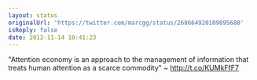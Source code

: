 ```yaml
---
layout: status
originalUrl: 'https://twitter.com/marcgg/status/268664920109895680'
isReply: false
date: 2012-11-14 10:41:23
---
```


"Attention economy is an approach to the management of information that treats human attention as a scarce commodity" ~ http://t.co/KUMkFfF7
